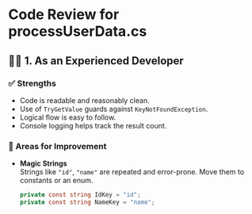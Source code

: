 # Code Review for processUserData.cs

## 👨‍💻 1. As an Experienced Developer

### ✅ Strengths
- Code is readable and reasonably clean.
- Use of `TryGetValue` guards against `KeyNotFoundException`.
- Logical flow is easy to follow.
- Console logging helps track the result count.

### 🔧 Areas for Improvement

- **Magic Strings**  
  Strings like `"id"`, `"name"` are repeated and error-prone. Move them to constants or an enum.

  ```csharp
  private const string IdKey = "id";
  private const string NameKey = "name";